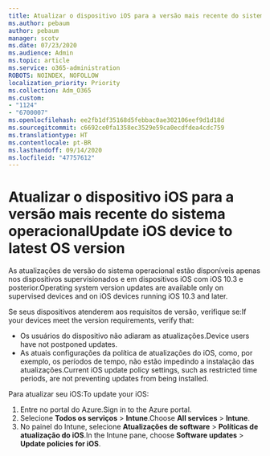 ```yaml
---
title: Atualizar o dispositivo iOS para a versão mais recente do sistema operacional
ms.author: pebaum
author: pebaum
manager: scotv
ms.date: 07/23/2020
ms.audience: Admin
ms.topic: article
ms.service: o365-administration
ROBOTS: NOINDEX, NOFOLLOW
localization_priority: Priority
ms.collection: Adm_O365
ms.custom:
- "1124"
- "6700007"
ms.openlocfilehash: ee2fb1df35168d5febbac0ae302106eef9d1d18d
ms.sourcegitcommit: c6692ce0fa1358ec3529e59ca0ecdfdea4cdc759
ms.translationtype: HT
ms.contentlocale: pt-BR
ms.lasthandoff: 09/14/2020
ms.locfileid: "47757612"
---
```

# <a name="update-ios-device-to-latest-os-version"></a><span data-ttu-id="a60eb-102">Atualizar o dispositivo iOS para a versão mais recente do sistema operacional</span><span class="sxs-lookup"><span data-stu-id="a60eb-102">Update iOS device to latest OS version</span></span>

<span data-ttu-id="a60eb-103">As atualizações de versão do sistema operacional estão disponíveis apenas nos dispositivos supervisionados e em dispositivos iOS com iOS 10.3 e posterior.</span><span class="sxs-lookup"><span data-stu-id="a60eb-103">Operating system version updates are available only on supervised devices and on iOS devices running iOS 10.3 and later.</span></span>

<span data-ttu-id="a60eb-104">Se seus dispositivos atenderem aos requisitos de versão, verifique se:</span><span class="sxs-lookup"><span data-stu-id="a60eb-104">If your devices meet the version requirements, verify that:</span></span>  
- <span data-ttu-id="a60eb-105">Os usuários do dispositivo não adiaram as atualizações.</span><span class="sxs-lookup"><span data-stu-id="a60eb-105">Device users have not postponed updates.</span></span>  
- <span data-ttu-id="a60eb-106">As atuais configurações da política de atualizações do iOS, como, por exemplo, os períodos de tempo, não estão impedindo a instalação das atualizações.</span><span class="sxs-lookup"><span data-stu-id="a60eb-106">Current iOS update policy settings, such as restricted time periods, are not preventing updates from being installed.</span></span>

<span data-ttu-id="a60eb-107">Para atualizar seu iOS:</span><span class="sxs-lookup"><span data-stu-id="a60eb-107">To update your iOS:</span></span>

1. <span data-ttu-id="a60eb-108">Entre no portal do Azure.</span><span class="sxs-lookup"><span data-stu-id="a60eb-108">Sign in to the Azure portal.</span></span>
2. <span data-ttu-id="a60eb-109">Selecione **Todos os serviços** > **Intune**.</span><span class="sxs-lookup"><span data-stu-id="a60eb-109">Choose **All services** > **Intune**.</span></span>
3. <span data-ttu-id="a60eb-110">No painel do Intune, selecione **Atualizações de software** > **Políticas de atualização do iOS**.</span><span class="sxs-lookup"><span data-stu-id="a60eb-110">In the Intune pane, choose **Software updates** > **Update policies for iOS**.</span></span>